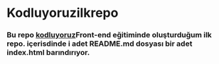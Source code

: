 # Kodluyoruzilkrepo
### Bu repo [kodluyoruz](https://kodluyoruz.org)Front-end eğitiminde oluşturduğum ilk repo. içerisdinde i adet README.md dosyası bir adet index.html barındırıyor.